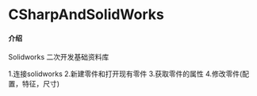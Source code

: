 # CSharpAndSolidWorks

#### 介绍
Solidworks 二次开发基础资料库

1.连接solidworks
2.新建零件和打开现有零件
3.获取零件的属性
4.修改零件(配置，特征，尺寸)